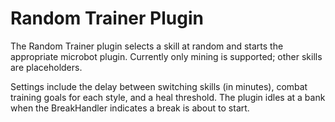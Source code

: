 # Random Trainer Plugin

The Random Trainer plugin selects a skill at random and starts the appropriate microbot plugin.  Currently only mining is supported; other skills are placeholders.

Settings include the delay between switching skills (in minutes), combat training goals for each style, and a heal threshold.  The plugin idles at a bank when the BreakHandler indicates a break is about to start.
